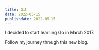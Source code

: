 ```yaml
---
title: Git
date: 2022-05-15
publishdate: 2022-05-15
---
```


I decided to start learning Go in March 2017.

Follow my journey through this new blog.